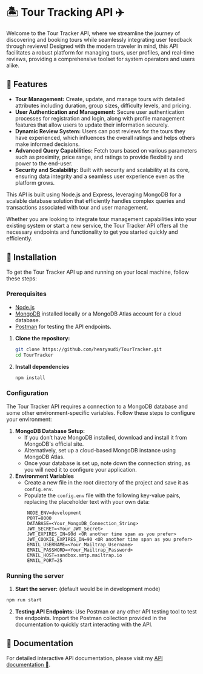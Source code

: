 # 🏝️ Tour Tracking API ✈️

Welcome to the Tour Tracker API, where we streamline the journey of discovering and booking tours while seamlessly integrating user feedback through reviews! Designed with the modern traveler in mind, this API facilitates a robust platform for managing tours, user profiles, and real-time reviews, providing a comprehensive toolset for system operators and users alike.

## 🚀 Features 

- **Tour Management:** Create, update, and manage tours with detailed attributes including duration, group sizes, difficulty levels, and pricing.
- **User Authentication and Management:** Secure user authentication processes for registration and login, along with profile management features that allow users to update their information securely.
- **Dynamic Review System:** Users can post reviews for the tours they have experienced, which influences the overall ratings and helps others make informed decisions.
- **Advanced Query Capabilities:** Fetch tours based on various parameters such as proximity, price range, and ratings to provide flexibility and power to the end-user.
- **Security and Scalability:** Built with security and scalability at its core, ensuring data integrity and a seamless user experience even as the platform grows.

This API is built using Node.js and Express, leveraging MongoDB for a scalable database solution that efficiently handles complex queries and transactions associated with tour and user management.

Whether you are looking to integrate tour management capabilities into your existing system or start a new service, the Tour Tracker API offers all the necessary endpoints and functionality to get you started quickly and efficiently.

## 🚀 Installation

To get the Tour Tracker API up and running on your local machine, follow these steps:

### Prerequisites

- [Node.js](https://nodejs.org/en/download/)
- [MongoDB](https://www.mongodb.com/try/download/community) installed locally or a MongoDB Atlas account for a cloud database.
- [Postman](https://www.postman.com/downloads/) for testing the API endpoints.

1. **Clone the repository:**
   ```bash
   git clone https://github.com/henryaudi/TourTracker.git
   cd TourTracker
   ```
2. **Install dependencies**
   ```bash
   npm install
   ```

### Configuration

The Tour Tracker API requires a connection to a MongoDB database and some other environment-specific variables. Follow these steps to configure your environment:

1. **MongoDB Database Setup:**
   - If you don’t have MongoDB installed, download and install it from MongoDB's official site.
   - Alternatively, set up a cloud-based MongoDB instance using MongoDB Atlas.
   - Once your database is set up, note down the connection string, as you will need it to configure your application.
2. **Environment Variables**
   - Create a new file in the root directory of the project and save it as `config.env`.
   - Populate the `config.env` file with the following key-value pairs, replacing the placeholder text with your own data:
     ```plaintext
      NODE_ENV=development
      PORT=8000
      DATABASE=<Your_MongoDB_Connection_String>
      JWT_SECRET=<Your_JWT_Secret>
      JWT_EXPIRES_IN=90d <OR another time span as you prefer>
      JWT_COOKIE_EXPIRES_IN=90 <OR another time span as you prefer>
      EMAIL_USERNAME=<Your_Mailtrap_Username>
      EMAIL_PASSWORD=<Your_Mailtrap_Password>
      EMAIL_HOST=sandbox.smtp.mailtrap.io
      EMAIL_PORT=25
     ```
### Running the server
   1. **Start the server:** (default would be in development mode)
   ```bash
   npm run start
   ```
   2. **Testing API Endpoints:**
   Use Postman or any other API testing tool to test the endpoints. Import the Postman collection provided in the documentation to quickly start interacting with the API.

## 🚀 Documentation

For detailed interactive API documentation, please visit my [API documentation 🔗](https://documenter.getpostman.com/view/28470041/2sA3Bj8E2s).
